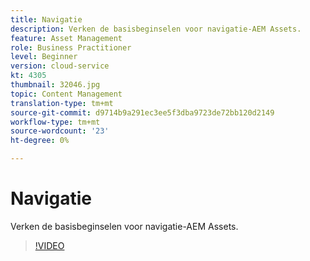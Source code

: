 ```yaml
---
title: Navigatie
description: Verken de basisbeginselen voor navigatie-AEM Assets.
feature: Asset Management
role: Business Practitioner
level: Beginner
version: cloud-service
kt: 4305
thumbnail: 32046.jpg
topic: Content Management
translation-type: tm+mt
source-git-commit: d9714b9a291ec3ee5f3dba9723de72bb120d2149
workflow-type: tm+mt
source-wordcount: '23'
ht-degree: 0%

---
```



# Navigatie

Verken de basisbeginselen voor navigatie-AEM Assets.

>[!VIDEO](https://video.tv.adobe.com/v/32046/?quality=12&learn=on&hidetitle=true)